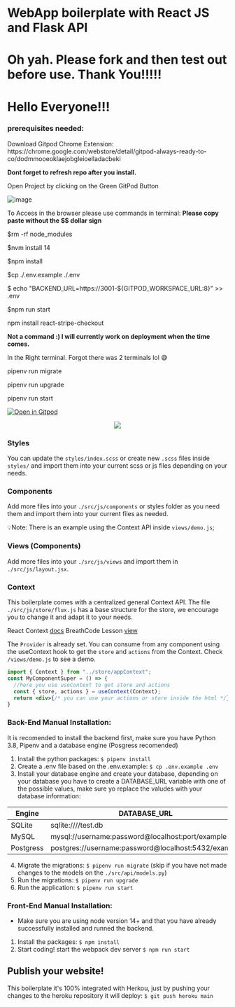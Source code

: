 # WebApp boilerplate with React JS and Flask API

<h1>Oh yah. Please fork and then test out before use. Thank You!!!!!</h1>
<h1>Hello Everyone!!!</h1>
<p></p>
<h3>prerequisites needed:</h3>
<p></p>
Download Gitpod Chrome Extension: https://chrome.google.com/webstore/detail/gitpod-always-ready-to-co/dodmmooeoklaejobgleioelladacbeki
<p></p>
<strong>Dont forget to refresh repo after you install.</strong>
<p></p>
Open Project by clicking on the Green GitPod Button
<p></p>
<p></p>
<p></p>

![image](https://user-images.githubusercontent.com/83515541/217136142-82669610-21cf-4e66-be02-2f3b2c49d3bb.png)

To Access in the browser please use commands in terminal: 
<strong>Please copy paste without the $$ dollar sign</strong>
<br/>
<p>$rm -rf node_modules</p>
<p>$nvm install 14</p>
<p>$npm install</p>
<p>$cp ./.env.example ./.env</p>
<p>$ echo "BACKEND_URL=https://3001-${GITPOD_WORKSPACE_URL:8}" >> .env</p>
<p>$npm run start</p>
<p>npm install react-stripe-checkout</p>
<p></p>
<p></p>
<strong>Not a command :) I will currently work on deployment when the time comes.</strong>
<p></p>
<p></p>
<p></p>
<p>In the Right terminal. Forgot there was 2 terminals lol 😅</p>
<p></p>
<p>pipenv run migrate</p>
<p>pipenv run upgrade</p>
<p>pipenv run start</p>









[![Open in Gitpod](https://gitpod.io/button/open-in-gitpod.svg)](https://gitpod.io#https://github.com/4GeeksAcademy/react-flask-hello.git)

<p align="center">
<a href="https://www.loom.com/share/f37c6838b3f1496c95111e515e83dd9b"><img src="https://github.com/4GeeksAcademy/flask-rest-hello/blob/main/docs/assets/how-to.png?raw=true?raw=true" /></a>
</p>

### Styles
You can update the `styles/index.scss` or create new `.scss` files inside `styles/` and import them into your current scss or js files depending on your needs.

### Components
Add more files into your `./src/js/components` or styles folder as you need them and import them into your current files as needed.

💡Note: There is an example using the Context API inside `views/demo.js`;

### Views (Components)
Add more files into your `./src/js/views` and import them in `./src/js/layout.jsx`.

### Context
This boilerplate comes with a centralized general Context API. The file `./src/js/store/flux.js` has a base structure for the store, we encourage you to change it and adapt it to your needs.

React Context [docs](https://reactjs.org/docs/context.html)
BreathCode Lesson [view](https://content.breatheco.de/lesson/react-hooks-explained)

The `Provider` is already set. You can consume from any component using the useContext hook to get the `store` and `actions` from the Context. Check `/views/demo.js` to see a demo.

```jsx
import { Context } from "../store/appContext";
const MyComponentSuper = () => {
  //here you use useContext to get store and actions
  const { store, actions } = useContext(Context);
  return <div>{/* you can use your actions or store inside the html */}</div>
}
```

### Back-End Manual Installation:

It is recomended to install the backend first, make sure you have Python 3.8, Pipenv and a database engine (Posgress recomended)

1. Install the python packages: `$ pipenv install`
2. Create a .env file based on the .env.example: `$ cp .env.example .env`
3. Install your database engine and create your database, depending on your database you have to create a DATABASE_URL variable with one of the possible values, make sure yo replace the valudes with your database information:

| Engine	| DATABASE_URL 						|
| ------------- | ----------------------------------------------------- |
| SQLite	| sqlite:////test.db	 				|
| MySQL		| mysql://username:password@localhost:port/example	|
| Postgress	| postgres://username:password@localhost:5432/example 	|

4. Migrate the migrations: `$ pipenv run migrate` (skip if you have not made changes to the models on the `./src/api/models.py`)
5. Run the migrations: `$ pipenv run upgrade`
6. Run the application: `$ pipenv run start`


### Front-End Manual Installation:

- Make sure you are using node version 14+ and that you have already successfully installed and runned the backend.

1. Install the packages: `$ npm install`
2. Start coding! start the webpack dev server `$ npm run start`

## Publish your website!

This boilerplate it's 100% integrated with Herkou, just by pushing your changes to the heroku repository it will deploy: `$ git push heroku main`
